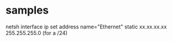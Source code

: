 # samples

netsh interface ip set address name="Ethernet" static xx.xx.xx.xx 255.255.255.0 (for a /24)
